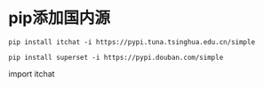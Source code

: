 # pip添加国内源

`pip install itchat -i https://pypi.tuna.tsinghua.edu.cn/simple`

`pip install superset -i https://pypi.douban.com/simple`

import itchat 





